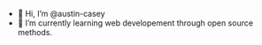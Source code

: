 - 👋 Hi, I’m @austin-casey
- 👀 I’m currently learning web developement through open source methods.

<!---
austin-casey/austin-casey is a ✨ special ✨ repository because its `README.md` (this file) appears on your GitHub profile.
You can click the Preview link to take a look at your changes.
--->
